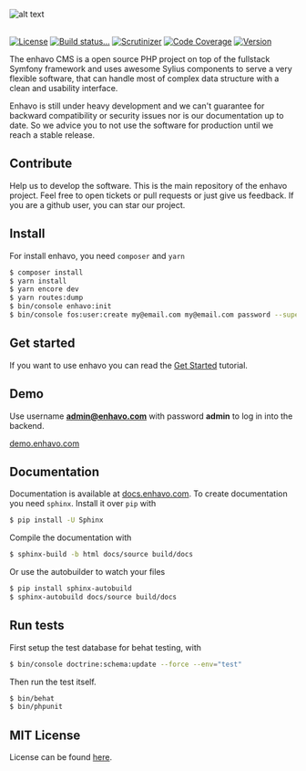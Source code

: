![alt text](assets/enhavo/images/enhavo.svg "enhavo")
<br/>
<br/>

[![License](https://img.shields.io/packagist/l/enhavo/enhavo.svg)](https://packagist.org/packages/enhavo/enhavo)
[![Build status...](https://api.travis-ci.org/enhavo/enhavo.svg?branch=master)](https://travis-ci.org/enhavo/enhavo)
[![Scrutinizer](https://scrutinizer-ci.com/g/enhavo/enhavo/badges/quality-score.png?b=master)](https://scrutinizer-ci.com/g/enhavo/enhavo)
[![Code Coverage](https://scrutinizer-ci.com/g/enhavo/enhavo/badges/coverage.png?b=master)](https://scrutinizer-ci.com/g/enhavo/enhavo/?branch=master)
[![Version](https://img.shields.io/packagist/v/enhavo/enhavo.svg)](https://packagist.org/packages/enhavo/enhavo)

The enhavo CMS is a open source PHP project on top of the fullstack Symfony framework and uses awesome Sylius components
to serve a very flexible software, that can handle most of complex data structure with a clean and usability interface.

Enhavo is still under heavy development and we can't guarantee for backward compatibility or security issues nor is our documentation up to date. 
So we advice you to not use the software for production until we reach a stable release. 


Contribute
----------

Help us to develop the software. This is the main repository of the enhavo project. 
Feel free to open tickets or pull requests or just give us feedback.
If you are a github user, you can star our project.

Install
-------

For install enhavo, you need `composer` and `yarn`

```bash
$ composer install
$ yarn install
$ yarn encore dev
$ yarn routes:dump
$ bin/console enhavo:init
$ bin/console fos:user:create my@email.com my@email.com password --super-admin
```

Get started
-----------

If you want to use enhavo you can read the [Get Started](https://docs.enhavo.com/get-started/index.html) tutorial. 

Demo
----

Use username **admin@enhavo.com** with password **admin** to log in into the backend.

[demo.enhavo.com](http://demo.enhavo.com/admin/login)

Documentation
-------------

Documentation is available at [docs.enhavo.com](http://docs.enhavo.com). To create documentation you need `sphinx`. Install it over `pip` with 

```bash
$ pip install -U Sphinx
```

Compile the documentation with

```bash
$ sphinx-build -b html docs/source build/docs
```

Or use the autobuilder to watch your files

```bash
$ pip install sphinx-autobuild
$ sphinx-autobuild docs/source build/docs
```

Run tests
---------

First setup the test database for behat testing, with

```bash
$ bin/console doctrine:schema:update --force --env="test"
```

Then run the test itself.

```bash
$ bin/behat
$ bin/phpunit
```

MIT License
-----------

License can be found [here](https://github.com/enhavo/enhavo/blob/master/LICENSE).
